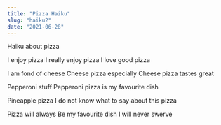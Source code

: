 ```yaml
---
title: "Pizza Haiku"
slug: "haiku2"
date: "2021-06-28"
---
```


Haiku about pizza

I enjoy pizza
I really enjoy pizza
I love good pizza

I am fond of cheese
Cheese pizza especially
Cheese pizza tastes great

Pepperoni stuff
Pepperoni pizza is
my favourite dish

Pineapple pizza
I do not know what to say
about this pizza

Pizza will always
Be my favourite dish
I will never swerve

